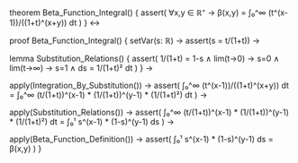 theorem Beta_Function_Integral() {
  assert(
    ∀x,y ∈ ℝ⁺ → β(x,y) = ∫₀^∞ (t^(x-1))/((1+t)^(x+y)) dt
  )
} ↔

proof Beta_Function_Integral() {
  setVar(s: ℝ) →
  assert(s = t/(1+t)) →
  
  lemma Substitution_Relations() {
    assert(
      1/(1+t) = 1-s ∧
      lim(t→0) → s=0 ∧
      lim(t→∞) → s=1 ∧
      ds = 1/(1+t)² dt
    )
  } →

  apply(Integration_By_Substitution()) →
  assert(
    ∫₀^∞ (t^(x-1))/((1+t)^(x+y)) dt =
    ∫₀^∞ (t/(1+t))^(x-1) * (1/(1+t))^(y-1) * (1/(1+t)²) dt
  ) →

  apply(Substitution_Relations()) →
  assert(
    ∫₀^∞ (t/(1+t))^(x-1) * (1/(1+t))^(y-1) * (1/(1+t)²) dt =
    ∫₀¹ s^(x-1) * (1-s)^(y-1) ds
  ) →

  apply(Beta_Function_Definition()) →
  assert(
    ∫₀¹ s^(x-1) * (1-s)^(y-1) ds = β(x,y)
  )
}
